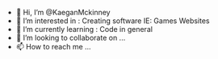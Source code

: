 - 👋 Hi, I’m @KaeganMckinney
- 👀 I’m interested in : Creating software IE: Games Websites
- 🌱 I’m currently learning : Code in general
- 💞️ I’m looking to collaborate on ...
- 📫 How to reach me ...

<!---
KaeganMckinney/KaeganMckinney is a ✨ special ✨ repository because its `README.md` (this file) appears on your GitHub profile.
You can click the Preview link to take a look at your changes.
--->
